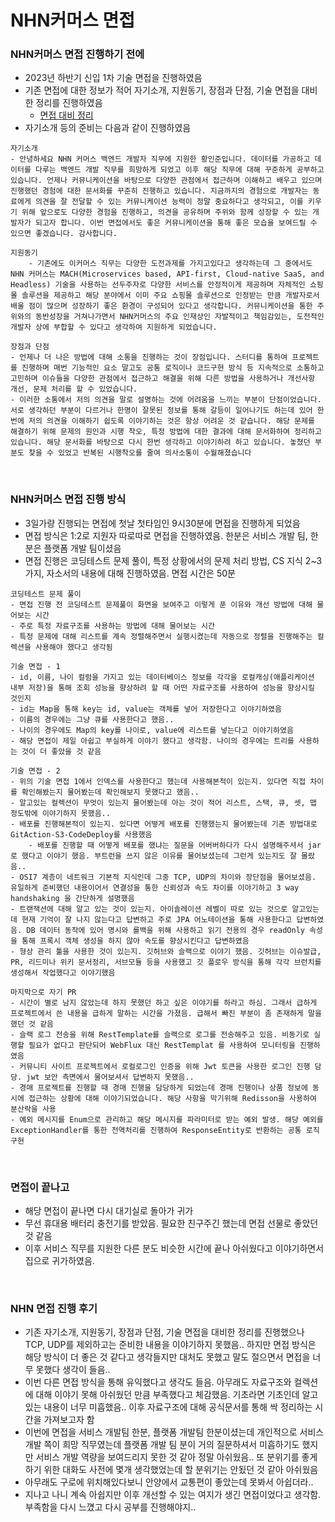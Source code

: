 # NHN커머스 면접

### NHN커머스 면접 진행하기 전에
- 2023년 하반기 신입 1차 기술 면접을 진행하였음
- 기존 면접에 대한 정보가 적어 자기소개, 지원동기, 장점과 단점, 기술 면접을 대비한 정리를 진행하였음
    - [면접 대비 정리](https://github.com/InJun2/TIL/blob/main/ETC/면접대비정리.md)
- 자기소개 등의 준비는 다음과 같이 진행하였음

```
자기소개
- 안녕하세요 NHN 커머스 백엔드 개발자 직무에 지원한 황인준입니다. 데이터를 가공하고 데이터를 다루는 백엔드 개발 직무를 희망하게 되었고 이후 해당 직무에 대해 꾸준하게 공부하고 있습니다. 언제나 커뮤니케이션을 바탕으로 다양한 관점에서 접근하며 이해하고 배우고 있으며 진행했던 경험에 대한 문서화를 꾸준히 진행하고 있습니다. 지금까지의 경험으로 개발자는 동료에게 의견을 잘 전달할 수 있는 커뮤니케이션 능력이 정말 중요하다고 생각되고, 이를 키우기 위해 앞으로도 다양한 경험을 진행하고, 의견을 공유하며 주위와 함께 성장할 수 있는 개발자가 되고자 합니다. 이번 면접에서도 좋은 커뮤니케이션을 통해 좋은 모습을 보여드릴 수 있으면 좋겠습니다. 감사합니다.

지원동기
    - 기존에도 이커머스 직무는 다양한 도전과제를 가지고있다고 생각하는데 그 중에서도 NHN 커머스는 MACH(Microservices based, API-first, Cloud-native SaaS, and Headless) 기술을 사용하는 선두주자로 다양한 서비스를 안정적이게 제공하며 자체적인 쇼핑몰 솔루션을 제공하고 해당 분야에서 이미 주요 쇼핑몰 솔루션으로 인정받는 만큼 개발자로서 배울 점이 많으며 성장하기 좋은 환경이 구성되어 있다고 생각합니다. 커뮤니케이션을 통한 주위와의 동반성장을 거쳐나가면서 NHN커머스의 주요 인재상인 자발적이고 책임감있는, 도전적인 개발자 상에 부합할 수 있다고 생각하여 지원하게 되었습니다.

장점과 단점
- 언제나 더 나은 방법에 대해 소통을 진행하는 것이 장점입니다. 스터디를 통하여 프로젝트를 진행하며 매번 기능적인 요소 말고도 공통 로직이나 코드구현 방식 등 지속적으로 소통하고 고민하며 이슈들을 다양한 관점에서 접근하고 해결을 위해 다른 방법을 사용하거나 개선사항 개선, 문제 처리를 할 수 있었습니다. 
- 이러한 소통에서 저의 의견을 말로 설명하는 것에 어려움을 느끼는 부분이 단점이었습니다. 서로 생각하던 부분이 다르거나 한명이 잘못된 정보를 통해 갈등이 일어나기도 하는데 있어 한번에 저의 의견을 이해하기 쉽도록 이야기하는 것은 항상 어려운 것 같습니다. 해당 문제를 해결하기 위해 문제의 원인과 시행 착오, 특정 방법에 대한 결과에 대해 문서화하여 정리하고 있습니다. 해당 문서화를 바탕으로 다시 한번 생각하고 이야기하려 하고 있습니다. 놓쳤던 부분도 찾을 수 있었고 반복된 시행착오를 줄여 의사소통이 수월해졌습니다 
```

<br>

### NHN커머스 면접 진행 방식
- 3일가량 진행되는 면접에 첫날 첫타임인 9시30분에 면접을 진행하게 되었음
- 면접 방식은 1:2로 지원자 따로따로 면접을 진행하였음. 한분은 서비스 개발 팀, 한분은 플랫폼 개발 팀이셨음
- 면접 진행은 코딩테스트 문제 풀이, 특정 상황에서의 문제 처리 방법, CS 지식 2~3가지, 자소서의 내용에 대해 진행하였음. 면접 시간은 50분
```
코딩테스트 문제 풀이
- 면접 진행 전 코딩테스트 문제풀이 화면을 보여주고 이렇게 푼 이유와 개선 방법에 대해 물어보는 시간
- 주로 특정 자료구조를 사용하는 방법에 대해 물어보는 시간
- 특정 문제에 대해 리스트를 계속 정렬해주면서 실행시켰는데 자동으로 정렬을 진행해주는 컬렉션을 사용해야 했다고 생각됨

기술 면접 - 1
- id, 이름, 나이 컬럼을 가지고 있는 데이터베이스 정보를 각각을 로컬캐싱(애플리케이션 내부 저장)을 통해 조회 성능을 향상하려 할 때 어떤 자료구조를 사용하여 성능을 향상시킬 것인지
- id는 Map을 통해 key는 id, value는 객체를 넣어 저장한다고 이야기하였음
- 이름의 경우에는 그냥 큐를 사용한다고 했음..
- 나이의 경우에도 Map의 key를 나이로, value에 리스트를 넣는다고 이야기하였음
- 해당 면접이 제일 아쉽고 부실하게 이야기 했다고 생각함. 나이의 경우에는 트리를 사용하는 것이 더 좋았을 것 같음

기술 면접 - 2
- 위의 기술 면접 1에서 인덱스를 사용한다고 했는데 사용해본적이 있는지. 있다면 직접 차이를 확인해봤는지 물어봤는데 확인해보지 못했다고 했음..
- 알고있는 컬렉션이 무엇이 있는지 물어봤는데 아는 것이 적어 리스트, 스택, 큐, 셋, 맵 정도밖에 이야기하지 못했음..
- 배포를 진행해본적이 있는지. 있다면 어떻게 배포를 진행했는지 물어봤는데 기존 방법대로 GitAction-S3-CodeDeploy를 사용했음
    - 배포를 진행할 때 어떻게 배포를 했냐는 질문을 어버버하다가 다시 설명해주셔서 jar로 했다고 이야기 했음. 부트런을 쓰지 않은 이유를 물어보셨는데 그런게 있는지도 잘 몰랐음..
- OSI7 계층이 네트워크 기본적 지식인데 그중 TCP, UDP의 차이와 장단점을 물어보셨음. 유일하게 준비했던 내용이어서 연결성을 통한 신뢰성과 속도 차이를 이야기하고 3 way handshaking 을 간단하게 설명했음
- 트랜잭션에 대해 알고 있는 것이 있는지. 아이솔레이션 레벨이 따로 있는 것으로 알고있는데 현재 기억이 잘 나지 않는다고 답변하고 주로 JPA 어노테이션을 통해 사용한다고 답변하였음. DB 데이터 동작에 있어 명시와 롤백을 위해 사용하고 읽기 전용의 경우 readOnly 속성을 통해 프록시 객체 생성을 하지 않아 속도를 향상시킨다고 답변하였음
- 형상 관리 툴을 사용한 것이 있는지. 깃허브와 슬랙으로 이야기 했음. 깃허브는 이슈발급, PR, 리드미나 위키 문서정리, 서브모듈 등을 사용했고 깃 플로우 방식을 통해 각각 브런치를 생성해서 작업했다고 이야기했음

마지막으로 자기 PR
- 시간이 별로 남지 않았는데 하지 못했던 하고 싶은 이야기를 하라고 하심. 그래서 급하게 프로젝트에서 쓴 내용을 급하게 말하는 시간을 가졌음. 급해서 빠진 부분이 좀 존재하게 말을 했던 것 같음
- 슬랙 로그 전송을 위해 RestTemplate를 슬랙으로 로그를 전송해주고 있음. 비동기로 실행할 필요가 없다고 판단되어 WebFlux 대신 RestTemplat 를 사용하여 모니터링을 진행하였음
- 커뮤니티 사이트 프로젝트에서 로컬로그인 인증을 위해 Jwt 토큰을 사용한 로그인 진행 담당. jwt 보안 측면에서 물어보셔서 답변하지 못했음..
- 경매 프로젝트를 진행할 때 경매 진행을 담당하게 되었는데 경매 진행이나 상품 정보에 동시에 접근하는 상황에 대해 이야기되었습니다. 해당 사항을 막기위해 Redisson을 사용하여 분산락을 사용
- 예외 메시지를 Enum으로 관리하고 해당 메시지를 파라미터로 받는 예외 발생. 해당 예외를 ExceptionHandler를 통한 전역처리를 진행하여 ResponseEntity로 반환하는 공통 로직 구현
```

<br>

### 면접이 끝나고
- 해당 면접이 끝나면 다시 대기실로 돌아가 귀가
- 무선 휴대용 배터리 충전기를 받았음. 필요한 친구주긴 했는데 면접 선물로 좋았던 것 같음
- 이후 서비스 직무를 지원한 다른 분도 비슷한 시간에 끝나 아쉬웠다고 이야기하면서 집으로 귀가하였음.

<br>

### NHN 면접 진행 후기
- 기존 자기소개, 지원동기, 장점과 단점, 기술 면접을 대비한 정리를 진행했으나 TCP, UDP를 제외하고는 준비한 내용을 이야기하지 못했음.. 하지만 면접 방식은 해당 방식이 더 좋은 것 같다고 생각들지만 대처도 못했고 말도 절으면서 면접을 너무 못했다 생각이 들음..
- 이번 다른 면접 방식을 통해 유익했다고 생각도 들음. 아무래도 자료구조와 컬렉션에 대해 이야기 못해 아쉬웠던 만큼 부족했다고 체감했음. 기초라면 기초인데 알고있는 내용이 너무 미흡했음.. 이후 자료구조에 대해 공식문서를 통해 싹 정리하는 시간을 가져보고자 함
- 이번에 면접을 서비스 개발팀 한분, 플랫폼 개발팀 한분이셨는데 개인적으로 서비스 개발 쪽이 희망 직무였는데 플랫폼 개발 팀 분이 거의 질문하셔서 미흡하기도 했지만 서비스 개발 역량을 보여드리지 못한 것 같아 정말 아쉬웠음.. 또 분위기를 좋게 하기 위한 대화도 사전에 몇개 생각했었는데 할 분위기는 안됬던 것 같아 아쉬웠음
- 아무래도 구로에 위치해있다보니 안양에서 교통편이 좋았는데 못봐서 아쉽더라..
- 지나고 나니 계속 아쉽지만 이후 개선할 수 있는 여지가 생긴 면접이었다고 생각함. 부족함을 다시 느꼈고 다시 공부를 진행해야지..